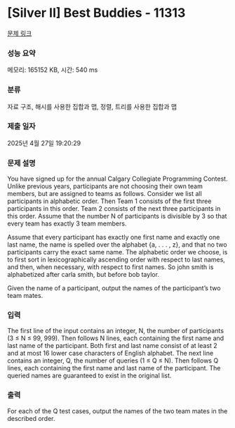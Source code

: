 # [Silver II] Best Buddies - 11313 

[문제 링크](https://www.acmicpc.net/problem/11313) 

### 성능 요약

메모리: 165152 KB, 시간: 540 ms

### 분류

자료 구조, 해시를 사용한 집합과 맵, 정렬, 트리를 사용한 집합과 맵

### 제출 일자

2025년 4월 27일 19:20:29

### 문제 설명

<p>You have signed up for the annual Calgary Collegiate Programming Contest. Unlike previous years, participants are not choosing their own team members, but are assigned to teams as follows. Consider we list all participants in alphabetic order. Then Team 1 consists of the first three participants in this order. Team 2 consists of the next three participants in this order. Assume that the number N of participants is divisible by 3 so that every team has exactly 3 team members.</p>

<p>Assume that every participant has exactly one first name and exactly one last name, the name is spelled over the alphabet {a, . . . , z}, and that no two participants carry the exact same name. The alphabetic order we choose, is to first sort in lexicographically ascending order with respect to last names, and then, when necessary, with respect to first names. So john smith is alphabetized after carla smith, but before bob taylor.</p>

<p>Given the name of a participant, output the names of the participant’s two team mates.</p>

### 입력 

 <p>The first line of the input contains an integer, N, the number of participants (3 ≤ N ≤ 99, 999). Then follows N lines, each containing the first name and last name of the participant. Both first and last name consist of at least 2 and at most 16 lower case characters of English alphabet. The next line contains an integer, Q, the number of queries (1 ≤ Q ≤ N). Then follows Q lines, each containing the first name and last name of the participant. The queried names are guaranteed to exist in the original list.</p>

### 출력 

 <p>For each of the Q test cases, output the names of the two team mates in the described order.</p>

